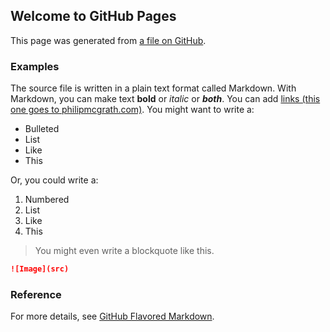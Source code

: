 ## Welcome to GitHub Pages

This page was generated from [a file on GitHub](https://github.com/LiberalArtist/github-pages-experiments/blob/main/docs/index.md).

### Examples

The source file is written in a plain text format called Markdown.
With Markdown, you can make text **bold** or _italic_ or ***both***.
You can add [links (this one goes to philipmcgrath.com)](https://philipmcgrath.com).
You might want to write a:

- Bulleted
- List
- Like
- This

Or, you could write a:

1. Numbered
2. List
3. Like
4. This

> You might even write
> a blockquote like this.

```markdown
![Image](src)
```

### Reference

For more details, see [GitHub Flavored Markdown](https://guides.github.com/features/mastering-markdown/).
